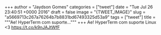 
+++
author = "Jaydson Gomes"
categories = ["tweet"]
date = "Tue Jul 26 23:40:51 +0000 2016"
draft = false
image = "{TWEET_IMAGE}"
slug = "a5669713c267a76264b7b8831bd67493325d53a9"
tags = ["tweet"]
title = """Ae! HyperTerm com suporte..."""
+++
Ae! HyperTerm com suporte Linux &lt;3 https://t.co/k9nJAJtWfF

